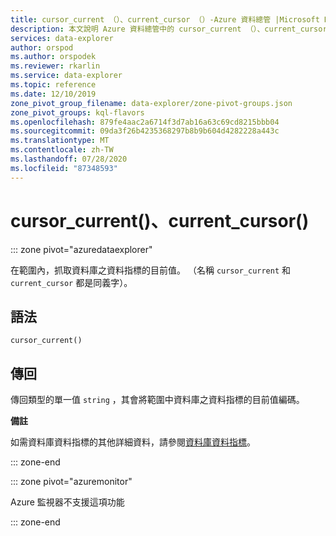 ```yaml
---
title: cursor_current （）、current_cursor （）-Azure 資料總管 |Microsoft Docs
description: 本文說明 Azure 資料總管中的 cursor_current （）、current_cursor （）。
services: data-explorer
author: orspod
ms.author: orspodek
ms.reviewer: rkarlin
ms.service: data-explorer
ms.topic: reference
ms.date: 12/10/2019
zone_pivot_group_filename: data-explorer/zone-pivot-groups.json
zone_pivot_groups: kql-flavors
ms.openlocfilehash: 879fe4aac2a6714f3d7ab16a63c69cd8215bbb04
ms.sourcegitcommit: 09da3f26b4235368297b8b9b604d4282228a443c
ms.translationtype: MT
ms.contentlocale: zh-TW
ms.lasthandoff: 07/28/2020
ms.locfileid: "87348593"
---
```

# <a name="cursor_current-current_cursor"></a>cursor_current()、current_cursor()

::: zone pivot="azuredataexplorer"

在範圍內，抓取資料庫之資料指標的目前值。 （名稱 `cursor_current` 和 `current_cursor` 都是同義字）。

## <a name="syntax"></a>語法

`cursor_current()`

## <a name="returns"></a>傳回

傳回類型的單一值 `string` ，其會將範圍中資料庫之資料指標的目前值編碼。

**備註**

如需資料庫資料指標的其他詳細資料，請參閱[資料庫資料指標](../management/databasecursor.md)。

::: zone-end

::: zone pivot="azuremonitor"

Azure 監視器不支援這項功能

::: zone-end

